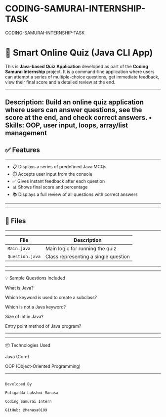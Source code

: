 # CODING-SAMURAI-INTERNSHIP-TASK
CODING-SAMURAI-INTERNSHIP-TASK
# 🧠 Smart Online Quiz (Java CLI App)

This is **Java-based Quiz Application** developed as part of the **Coding Samurai Internship** project. It is a command-line application where users can attempt a series of multiple-choice questions, get immediate feedback, view their final score and a detailed review at the end.

-------------------------------------------------------------------
Description: Build an online quiz application where users can
answer questions, see the score at the end, and check correct
answers.
• Skills: OOP, user input, loops, array/list management
------------------------------------------------------------------

## ✅ Features
---------------------------------------------------------
- 📋 Displays a series of predefined Java MCQs  
- ⏱️ Accepts user input from the console  
- ✅ Gives instant feedback after each question  
- 📊 Shows final score and percentage  
- 📚 Displays a full review of all questions with correct answers
--------------------------------------------------------------------

---

## 📁 Files
---------------------------------------------------------------
| File          | Description                                 |
|---------------|---------------------------------------------|
| `Main.java`   | Main logic for running the quiz             |
|`Question.java`| Class representing a single question        |
---------------------------------------------------------------

-----------------------------------------------
💡 Sample Questions Included

What is Java?

Which keyword is used to create a subclass?

Which is not a Java keyword?

Size of int in Java?

Entry point method of Java program?

-------------------------------------------------
---------------------------------------
📦 Technologies Used

Java (Core)

OOP (Object-Oriented Programming)

--------------------------------------



                                                                                                                                   Developed By
                                                                                                                                   Puligadda Lakshmi Manasa
                                                                                                                                   Coding Samurai Intern
                                                                                                                                   GitHub: @Manasa0109
